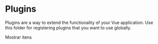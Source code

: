 # Plugins

Plugins are a way to extend the functionality of your Vue application. Use this folder for registering plugins that you want to use globally.

<v-row class="d-flex align-center justify-center" style="height: 400px" v-if="!approvedShowItems">
      <v-btn
        color="deep-purple-darken-3"
        size="x-large"
        rounded="xl"
        elevation="4"
        class="text-white"
        @click="approvedShowItems = true"
      >
        Mostrar itens
      </v-btn>
    </v-row>